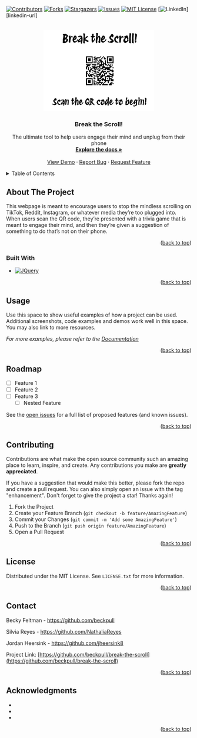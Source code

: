 <!-- Improved compatibility of back to top link: See: https://github.com/othneildrew/Best-README-Template/pull/73 -->
<a name="readme-top"></a>
<!--
*** Thanks for checking out the Best-README-Template. If you have a suggestion
*** that would make this better, please fork the repo and create a pull request
*** or simply open an issue with the tag "enhancement".
*** Don't forget to give the project a star!
*** Thanks again! Now go create something AMAZING! :D
-->



<!-- PROJECT SHIELDS -->
<!--
*** I'm using markdown "reference style" links for readability.
*** Reference links are enclosed in brackets [ ] instead of parentheses ( ).
*** See the bottom of this document for the declaration of the reference variables
*** for contributors-url, forks-url, etc. This is an optional, concise syntax you may use.
*** https://www.markdownguide.org/basic-syntax/#reference-style-links
-->
[![Contributors][contributors-shield]][contributors-url]
[![Forks][forks-shield]][forks-url]
[![Stargazers][stars-shield]][stars-url]
[![Issues][issues-shield]][issues-url]
[![MIT License][license-shield]][license-url]
[![LinkedIn][linkedin-shield]][linkedin-url]



<!-- PROJECT LOGO -->
<br />
<div align="center">
  <a href="https://github.com/beckpull/break-the-scroll">
    <img src="assets/readme-images/qr-scan.png" alt="Logo" width="300" height="220">
  </a>

<h3 align="center">Break the Scroll!</h3>

  <p align="center">
The ultimate tool to help users engage their mind and unplug from their phone
    <br />
    <a href="https://github.com/beckpull/break-the-scroll"><strong>Explore the docs »</strong></a>
    <br />
    <br />
    <a href="https://beckpull.github.io/break-the-scroll/">View Demo</a>
    ·
    <a href="https://github.com/beckpull/break-the-scroll/issues">Report Bug</a>
    ·
    <a href="https://github.com/beckpull/break-the-scroll/issues">Request Feature</a>
  </p>
</div>



<!-- TABLE OF CONTENTS -->
<details>
  <summary>Table of Contents</summary>
  <ol>
    <li>
      <a href="#about-the-project">About The Project</a>
      <ul>
        <li><a href="#built-with">Built With</a></li>
      </ul>
    </li>
    <li>
      <a href="#getting-started">Getting Started</a>
      <ul>
        <li><a href="#prerequisites">Prerequisites</a></li>
        <li><a href="#installation">Installation</a></li>
      </ul>
    </li>
    <li><a href="#usage">Usage</a></li>
    <li><a href="#roadmap">Roadmap</a></li>
    <li><a href="#contributing">Contributing</a></li>
    <li><a href="#license">License</a></li>
    <li><a href="#contact">Contact</a></li>
    <li><a href="#acknowledgments">Acknowledgments</a></li>
  </ol>
</details>



<!-- ABOUT THE PROJECT -->
## About The Project

This webpage is meant to encourage users to stop the mindless scrolling on TikTok, Reddit, Instagram, or whatever media they’re too plugged into. When users scan the QR code, they’re presented with a trivia game that is meant to engage their mind, and then they’re given a suggestion of something to do that’s not on their phone. 

<p align="right">(<a href="#readme-top">back to top</a>)</p>



### Built With


* [![JQuery][JQuery.com]][JQuery-url]

<p align="right">(<a href="#readme-top">back to top</a>)</p>





<!-- USAGE EXAMPLES -->
## Usage

Use this space to show useful examples of how a project can be used. Additional screenshots, code examples and demos work well in this space. You may also link to more resources.

_For more examples, please refer to the [Documentation](https://example.com)_

<p align="right">(<a href="#readme-top">back to top</a>)</p>



<!-- ROADMAP -->
## Roadmap

- [ ] Feature 1
- [ ] Feature 2
- [ ] Feature 3
    - [ ] Nested Feature

See the [open issues](https://github.com/beckpull/break-the-scroll/issues) for a full list of proposed features (and known issues).

<p align="right">(<a href="#readme-top">back to top</a>)</p>



<!-- CONTRIBUTING -->
## Contributing

Contributions are what make the open source community such an amazing place to learn, inspire, and create. Any contributions you make are **greatly appreciated**.

If you have a suggestion that would make this better, please fork the repo and create a pull request. You can also simply open an issue with the tag "enhancement".
Don't forget to give the project a star! Thanks again!

1. Fork the Project
2. Create your Feature Branch (`git checkout -b feature/AmazingFeature`)
3. Commit your Changes (`git commit -m 'Add some AmazingFeature'`)
4. Push to the Branch (`git push origin feature/AmazingFeature`)
5. Open a Pull Request

<p align="right">(<a href="#readme-top">back to top</a>)</p>



<!-- LICENSE -->
## License

Distributed under the MIT License. See `LICENSE.txt` for more information.

<p align="right">(<a href="#readme-top">back to top</a>)</p>



<!-- CONTACT -->
## Contact

Becky Feltman - https://github.com/beckpull

Silvia Reyes - https://github.com/NathaliaReyes

Jordan Heersink - https://github.com/jheersink8

Project Link: [https://github.com/beckpull/break-the-scroll](https://github.com/beckpull/break-the-scroll)

<p align="right">(<a href="#readme-top">back to top</a>)</p>



<!-- ACKNOWLEDGMENTS -->
## Acknowledgments

* []()
* []()
* []()

<p align="right">(<a href="#readme-top">back to top</a>)</p>



<!-- MARKDOWN LINKS & IMAGES -->
<!-- https://www.markdownguide.org/basic-syntax/#reference-style-links -->
[contributors-shield]: https://img.shields.io/github/contributors/beckpull/break-the-scroll.svg?style=for-the-badge
[contributors-url]: https://github.com/beckpull/break-the-scroll/graphs/contributors
[forks-shield]: https://img.shields.io/github/forks/beckpull/break-the-scroll.svg?style=for-the-badge
[forks-url]: https://github.com/beckpull/break-the-scroll/network/members
[stars-shield]: https://img.shields.io/github/stars/beckpull/break-the-scroll.svg?style=for-the-badge
[stars-url]: https://github.com/beckpull/break-the-scroll/stargazers
[issues-shield]: https://img.shields.io/github/issues/beckpull/break-the-scroll.svg?style=for-the-badge
[issues-url]: https://github.com/beckpull/break-the-scroll/issues
[license-shield]: https://img.shields.io/github/license/beckpull/break-the-scroll.svg?style=for-the-badge
[license-url]: https://github.com/beckpull/break-the-scroll/blob/master/LICENSE.txt
[linkedin-shield]: https://img.shields.io/badge/-LinkedIn-black.svg?style=for-the-badge&logo=linkedin&colorB=555
[product-screenshot]: images/screenshot.png
[Next.js]: https://img.shields.io/badge/next.js-000000?style=for-the-badge&logo=nextdotjs&logoColor=white
[Next-url]: https://nextjs.org/
[React.js]: https://img.shields.io/badge/React-20232A?style=for-the-badge&logo=react&logoColor=61DAFB
[React-url]: https://reactjs.org/
[Vue.js]: https://img.shields.io/badge/Vue.js-35495E?style=for-the-badge&logo=vuedotjs&logoColor=4FC08D
[Vue-url]: https://vuejs.org/
[Angular.io]: https://img.shields.io/badge/Angular-DD0031?style=for-the-badge&logo=angular&logoColor=white
[Angular-url]: https://angular.io/
[Svelte.dev]: https://img.shields.io/badge/Svelte-4A4A55?style=for-the-badge&logo=svelte&logoColor=FF3E00
[Svelte-url]: https://svelte.dev/
[Laravel.com]: https://img.shields.io/badge/Laravel-FF2D20?style=for-the-badge&logo=laravel&logoColor=white
[Laravel-url]: https://laravel.com
[Bootstrap.com]: https://img.shields.io/badge/Bootstrap-563D7C?style=for-the-badge&logo=bootstrap&logoColor=white
[Bootstrap-url]: https://getbootstrap.com
[JQuery.com]: https://img.shields.io/badge/jQuery-0769AD?style=for-the-badge&logo=jquery&logoColor=white
[JQuery-url]: https://jquery.com 
